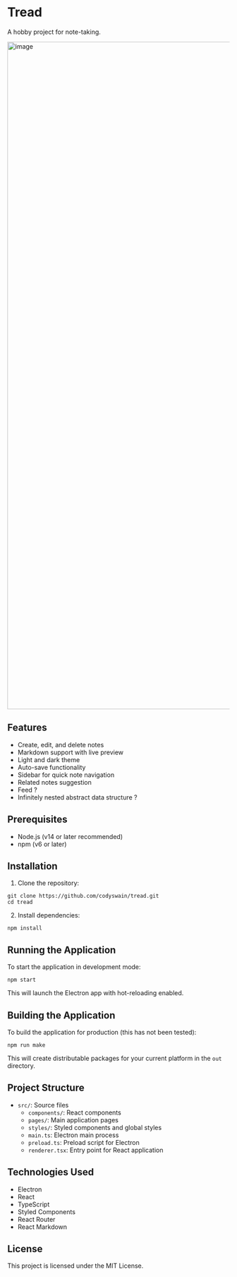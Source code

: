 # Tread

A hobby project for note-taking. 

<img width="1512" alt="image" src="https://github.com/user-attachments/assets/17814277-406c-4cee-98db-c41d30400985">


## Features

- Create, edit, and delete notes
- Markdown support with live preview
- Light and dark theme
- Auto-save functionality
- Sidebar for quick note navigation
- Related notes suggestion
- Feed ?
- Infinitely nested abstract data structure ?

## Prerequisites

- Node.js (v14 or later recommended)
- npm (v6 or later)

## Installation

1. Clone the repository:
```
git clone https://github.com/codyswain/tread.git
cd tread
```

2. Install dependencies:
```
npm install
```

## Running the Application

To start the application in development mode:
```
npm start
```


This will launch the Electron app with hot-reloading enabled.

## Building the Application

To build the application for production (this has not been tested):
```
npm run make
```


This will create distributable packages for your current platform in the `out` directory.

## Project Structure

- `src/`: Source files
  - `components/`: React components
  - `pages/`: Main application pages
  - `styles/`: Styled components and global styles
  - `main.ts`: Electron main process
  - `preload.ts`: Preload script for Electron
  - `renderer.tsx`: Entry point for React application

## Technologies Used

- Electron
- React
- TypeScript
- Styled Components
- React Router
- React Markdown

## License

This project is licensed under the MIT License.
